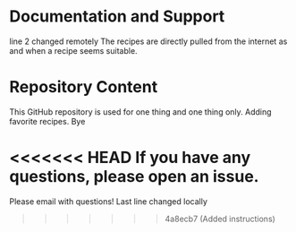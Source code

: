 # Documentation and Support
line 2 changed remotely
The recipes are directly pulled from the internet as and when a recipe seems suitable. 

# Repository Content

This GitHub repository is used for one thing and one thing only. Adding favorite recipes. Bye

<<<<<<< HEAD
If you have any questions, please open an issue. 
=======
Please email with questions! 
Last line changed locally
>>>>>>> 4a8ecb7 (Added instructions)

